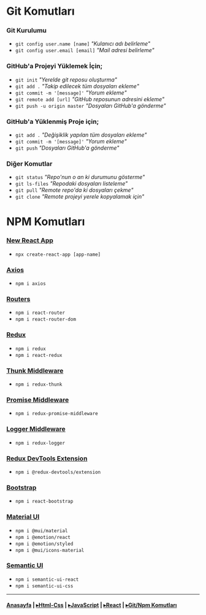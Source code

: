 # Git Komutları

### Git Kurulumu

* `git config user.name [name]` *"Kulanıcı adı belirleme"*
* `git config user.email [email]` *"Mail adresi belirleme"*

### GitHub'a Projeyi Yüklemek İçin;

* `git init` *"Yerelde git reposu oluşturma"*
* `git add .` *"Takip edilecek tüm dosyaları ekleme"*
* `git commit -m '[message]'` *"Yorum ekleme"*
* `git remote add [url]` *"GitHub reposunun adresini ekleme"*
* `git push -u origin master` *"Dosyaları GitHub'a gönderme"*

### GitHub'a Yüklenmiş Proje için;

* `git add .` *"Değişiklik yapılan tüm dosyaları ekleme"*
* `git commit -m '[message]'` *"Yorum ekleme"*
* `git push` *"Dosyaları GitHub'a gönderme"*

### Diğer Komutlar

* `git status` *"Repo'nun o an ki durumunu gösterme"*
* `git ls-files` *"Repodaki dosyaları listeleme"*
* `git pull` *"Remote repo'da ki dosyaları çekme"*
* `git clone` *"Remote projeyi yerele kopyalamak için"*

# NPM Komutları

### [New React App]()

* `npx create-react-app [app-name]`

### [Axios](https://www.npmjs.com/package/axios)

* `npm i axios`

### [Routers](https://www.npmjs.com/package/react-router)

* `npm i react-router`
* `npm i react-router-dom`

### [Redux](https://www.npmjs.com/package/redux)

* `npm i redux`
* `npm i react-redux`

### [Thunk Middleware](https://www.npmjs.com/package/redux-thunk)

* `npm i redux-thunk`

### [Promise Middleware](https://www.npmjs.com/package/redux-promise-middleware)

* `npm i redux-promise-middleware`

### [Logger Middleware](https://www.npmjs.com/package/redux-logger)

* `npm i redux-logger`

### [Redux DevTools Extension](https://www.npmjs.com/package/@redux-devtools/extension)

* `npm i @redux-devtools/extension`

### [Bootstrap](https://www.npmjs.com/package/bootstrap)

* `npm i react-bootstrap`

### [Material UI](https://www.npmjs.com/package/@mui/material)

* `npm i @mui/material`
* `npm i @emotion/react`
* `npm i @emotion/styled`
* `npm i @mui/icons-material`

### [Semantic UI](https://www.npmjs.com/package/semantic-ui-react)

* `npm i semantic-ui-react`
* `npm i semantic-ui-css`

---

#### [Anasayfa](./readme.md) | [▸Html-Css](./html-css.md) | [▸JavaScript](./javascript.md) | [▸React](./react.md) | [▸Git/Npm Komutları](./shortcut.md)